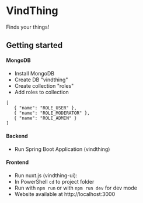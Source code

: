 # VindThing
Finds your things!

## Getting started
#### MongoDB
- Install MongoDB
- Create DB "vindthing"
- Create collection "roles"
- Add roles to collection
```
[
   { "name": "ROLE_USER" },
   { "name": "ROLE_MODERATOR" },
   { "name": "ROLE_ADMIN" }
]
```

#### Backend
- Run Spring Boot Application (vindthing)

#### Frontend
- Run nuxt.js (vindthing-ui):
- In PowerShell ```cd``` to project folder
- Run with ```npm run``` or with ```npm run dev``` for dev mode
- Website available at http://localhost:3000

